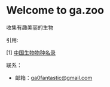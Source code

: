 # Welcome to ga.zoo

收集有趣美丽的生物

引用:

[1] [中国生物物种名录](http://www.sp2000.org.cn/)

联系：
- 邮箱：ga0fantastic@gmail.com

